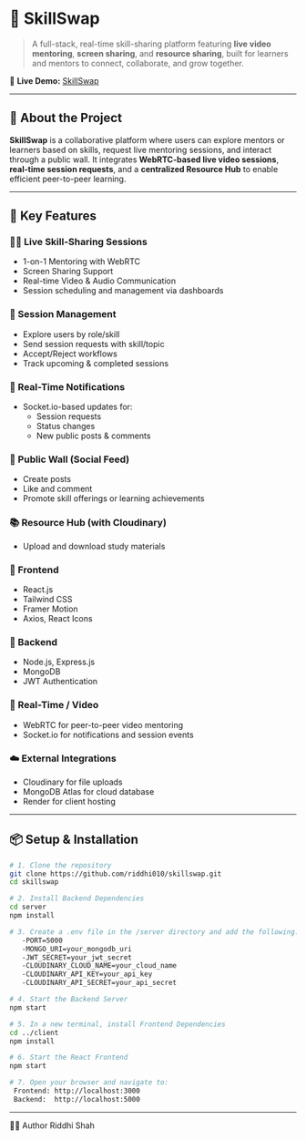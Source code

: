 # 🔁 SkillSwap

> A full-stack, real-time skill-sharing platform featuring **live video mentoring**, **screen sharing**, and **resource sharing**, built for learners and mentors to connect, collaborate, and grow together.

🔗 **Live Demo:** [SkillSwap](https://skillswap-client-jm4y.onrender.com/)

---

## 🧠 About the Project

**SkillSwap** is a collaborative platform where users can explore mentors or learners based on skills, request live mentoring sessions, and interact through a public wall. It integrates **WebRTC-based live video sessions**, **real-time session requests**, and a **centralized Resource Hub** to enable efficient peer-to-peer learning.

---

## 🚀 Key Features

### 🧑‍💻 Live Skill-Sharing Sessions
- 1-on-1 Mentoring with WebRTC
- Screen Sharing Support
- Real-time Video & Audio Communication
- Session scheduling and management via dashboards

### 📩 Session Management
- Explore users by role/skill
- Send session requests with skill/topic
- Accept/Reject workflows
- Track upcoming & completed sessions

### 🔔 Real-Time Notifications
- Socket.io-based updates for:
  - Session requests
  - Status changes
  - New public posts & comments

### 📢 Public Wall (Social Feed)
- Create posts
- Like and comment
- Promote skill offerings or learning achievements

### 📚 Resource Hub (with Cloudinary)
- Upload and download study materials

### 📌 Frontend
- React.js 
- Tailwind CSS
- Framer Motion
- Axios, React Icons

### 📌 Backend
- Node.js, Express.js
- MongoDB
- JWT Authentication

### 📡 Real-Time / Video
- WebRTC for peer-to-peer video mentoring
- Socket.io for notifications and session events

### ☁️ External Integrations
- Cloudinary for file uploads
- MongoDB Atlas for cloud database
- Render for client hosting

---

## 📦 Setup & Installation

```bash
# 1. Clone the repository
git clone https://github.com/riddhi010/skillswap.git
cd skillswap

# 2. Install Backend Dependencies
cd server
npm install

# 3. Create a .env file in the /server directory and add the following:
   -PORT=5000 
   -MONGO_URI=your_mongodb_uri
   -JWT_SECRET=your_jwt_secret
   -CLOUDINARY_CLOUD_NAME=your_cloud_name
   -CLOUDINARY_API_KEY=your_api_key
   -CLOUDINARY_API_SECRET=your_api_secret 

# 4. Start the Backend Server
npm start

# 5. In a new terminal, install Frontend Dependencies
cd ../client
npm install

# 6. Start the React Frontend
npm start

# 7. Open your browser and navigate to:
 Frontend: http://localhost:3000
 Backend:  http://localhost:5000

```

---

👩‍💻 Author
Riddhi Shah 
